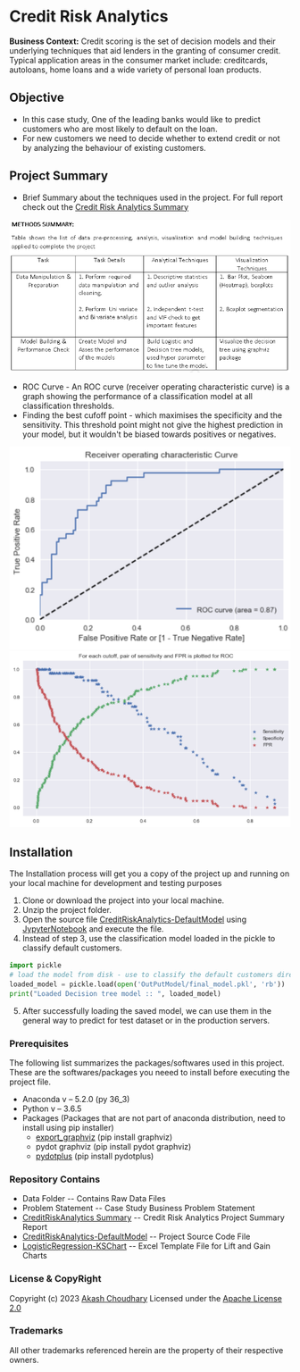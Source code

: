 # Credit Risk Analytics
**Business Context:** Credit  scoring  is  the  set  of  decision  models  and  their  underlying  techniques that  aid  lenders  in  the  granting  of  consumer  credit. Typical application areas in the consumer market include: creditcards, autoloans, home loans and a wide variety of personal loan products.

## Objective
- In this case study, One of the leading banks would like to predict customers who are most likely to default on the loan. 
- For new customers we need to decide whether to extend credit or not by analyzing the behaviour of existing customers.

## Project Summary
- Brief Summary about the techniques used in the project. For full report check out the [Credit Risk Analytics Summary](CreditRiskAnalytics_Summary.pdf)

![Project Summary](Images/Summary.PNG)
- ROC Curve - An ROC curve (receiver operating characteristic curve) is a graph showing the performance of a classification model at all classification thresholds.
- Finding the best cufoff point - which maximises the specificity and the sensitivity. This threshold point might not give the highest   prediction in your model, but it wouldn't be biased towards positives or negatives.
<img src="Images/ROC-log.PNG" alt="ROC Curve" width="600">
<img src="Images/Cutoff.PNG" alt="Cutoff Curve" width="600">

## Installation
The Installation process will get you a copy of the project up and running on your local machine for development and testing purposes
1. Clone or download the project into your local machine.
2. Unzip the project folder.
3. Open the source file [CreditRiskAnalytics-DefaultModel](CreditRiskAnalytics-DefaultModel.ipynb) using [JypyterNotebook](http://jupyter.org/) and execute the file.
4. Instead of step 3, use the classification model loaded in the pickle to classify default customers.

```python
import pickle
# load the model from disk - use to classify the default customers directly
loaded_model = pickle.load(open('OutPutModel/final_model.pkl', 'rb'))
print("Loaded Decision tree model :: ", loaded_model)
```
5. After successfully loading the saved model, we can use them in the general way to predict for test dataset or in the production servers.

### Prerequisites
The following list summarizes the packages/softwares used in this project. These are the softwares/packages you neeed to install before executing the project file.
* Anaconda v – 5.2.0 (py 36_3) 
* Python v – 3.6.5 
* Packages (Packages that are not part of anaconda distribution, need to install using pip installer) 
  * [export_graphviz](https://pypi.org/project/graphviz/)  (pip install graphviz)
  * pydot graphviz  (pip install pydot graphviz) 
  * [pydotplus](https://pypi.org/project/pydotplus/) (pip install pydotplus)

### Repository Contains
 - Data Folder -- Contains Raw Data Files
 - Problem Statement -- Case Study Business Problem Statement
 - [CreditRiskAnalytics Summary](Credit_Risk_Analytics_by_Akash_Choudhary.pdf) -- Credit Risk Analytics Project Summary Report
 - [CreditRiskAnalytics-DefaultModel](CreditRiskAnalytics-DefaultModel.ipynb) -- Project Source Code File
 - [LogisticRegression-KSChart](LogisticRegression-KSChart.xlsx) -- Excel Template File for Lift and Gain Charts
 
### License & CopyRight
Copyright (c) 2023 [Akash Choudhary](https://www.linkedin.com/in/wkakash) Licensed under the [Apache License 2.0](LICENSE)

### Trademarks
All other trademarks referenced herein are the property of their respective owners.
